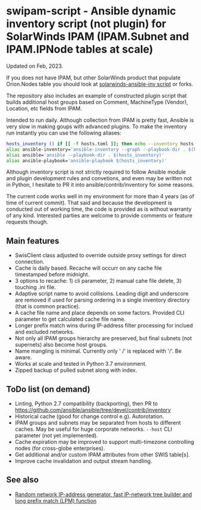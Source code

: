# swipam-script - Ansible dynamic inventory script (not plugin) for SolarWinds IPAM (IPAM.Subnet and IPAM.IPNode tables at scale)

Updated on Feb, 2023.

If you does not have IPAM, but other SolarWinds product that populate Orion.Nodes table you should look at [solarwinds-ansible-inv script](https://github.com/cbabs/solarwinds-ansible-inv) or forks.

The repository also includes an example of constructed plugin script that builds additional host groups based on Comment, MachineType (Vendor), Location, etc fields from IPAM.

Intended to run daily. Although collection from IPAM is pretty fast, Ansible is very slow in making goups with advanced plugins. To make the inventory run instantly you can use the following aliases:

```bash
hosts_inventory () if [[ -f hosts.toml ]]; then echo --inventory hosts.toml; fi
alias ansible-inventory='ansible-inventory --graph --playbook-dir . $(hosts_inventory)' #--vars is too verbose when facts are collected
alias ansible='ansible --playbook-dir . $(hosts_inventory)'
alias ansible-playbook='ansible-playbook $(hosts_inventory)'
```

Although inventory script is not strictly required to follow Ansible module and plugin development rules and convetions, and even may be written not in Python, I hesitate to PR it into ansible/contrib/inventory for some reasons.

The current code works well in my environment for more than 4 years (as of time of current commit). That said and because the development is conducted out of working time, the code is provided as is without warranty of any kind. Interested parties are welcome to provide comments or feature requests though.

## Main features

- SwisClient class adjusted to override outside proxy settings for direct connection.
- Cache is daily based. Recache will occurr on any cache file timestamped before midnight.
- 3 options to recache: 1) cli parameter, 2) manual cahe file delete, 3) touching .ini file.
- Adaptive script name to avoid collisions. Leading digit and underscore are removed if used for parsing ordering in a single inventory directory (that is common practice).
- A cache file name and place depends on some factors. Provided CLI parameter to get calculated cache file name.
- Longer prefix match wins during IP-address filter processing for inclued and excluded networks.
- Not only all IPAM groups hierarchy are preserved, but final subnets (not supernets) also become host groups.
- Name mangling is minimal. Currently only ' /' is replaced with '/'. Be aware.
- Works at scale and tested in Python 3.7 environment.
- Zipped backup of pulled subnet along with index.

## ToDo list (on demand)

- Linting, Python 2.7 compatibility (backporting), then PR to https://github.com/ansible/ansible/tree/devel/contrib/inventory
- Historical cache (good for change control e.g). Autorotation.
- IPAM groups and subnets may be separated from hosts to different caches. May be useful for huge corporate networks. ``--host`` CLI parameter (not yet implemented).
- Cache expiration may be improved to support multi-timezone controlling nodes (for cross-globe enterprises).
- Get additional and/or custom IPAM attributes from other SWIS table[s].
- Improve cache invalidation and output stream handling.

## See also

- [Random network IP-address generator, fast IP-network tree builder and long prefix match (LPM) function](https://gist.github.com/alexkross/7f80accff12649b940fc9779813b9b91)
